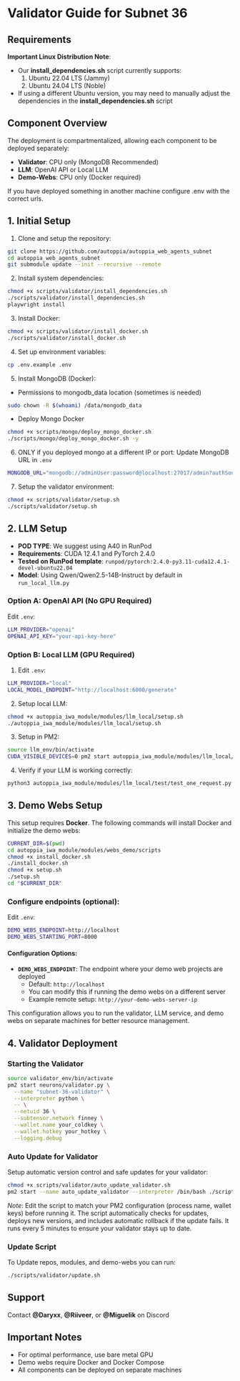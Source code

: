 # Validator Guide for Subnet 36

## Requirements

**Important Linux Distribution Note**:
- Our **install_dependencies.sh** script currently supports:
  1. Ubuntu 22.04 LTS (Jammy)
  2. Ubuntu 24.04 LTS (Noble)
- If using a different Ubuntu version, you may need to manually adjust the dependencies in the **install_dependencies.sh** script

## Component Overview

The deployment is compartmentalized, allowing each component to be deployed separately:
- **Validator**: CPU only (MongoDB Recommended)
- **LLM**: OpenAI API or Local LLM
- **Demo-Webs**: CPU only (Docker required)

If you have deployed something in another machine configure .env with the correct urls.

## 1. Initial Setup

1. Clone and setup the repository:
```bash
git clone https://github.com/autoppia/autoppia_web_agents_subnet
cd autoppia_web_agents_subnet
git submodule update --init --recursive --remote
```

2. Install system dependencies:
```bash
chmod +x scripts/validator/install_dependencies.sh
./scripts/validator/install_dependencies.sh
playwright install
```

3. Install Docker:
```bash
chmod +x scripts/validator/install_docker.sh
./scripts/validator/install_docker.sh
```

4. Set up environment variables:
```bash
cp .env.example .env
```

5. Install MongoDB (Docker):
  - Permissions to mongodb_data location (sometimes is needed)
  ```bash
  sudo chown -R $(whoami) /data/mongodb_data
  ```

  - Deploy Mongo Docker
  ```bash
  chmod +x scripts/mongo/deploy_mongo_docker.sh 
  ./scripts/mongo/deploy_mongo_docker.sh -y
  ```
  
6. ONLY if you deployed mongo at a different IP or port: Update MongoDB URL in `.env` 
```bash
MONGODB_URL="mongodb://adminUser:password@localhost:27017/admin?authSource=admin"
```

7. Setup the validator environment:
```bash
chmod +x scripts/validator/setup.sh
./scripts/validator/setup.sh
```

## 2. LLM Setup

- **POD TYPE**: We suggest using A40 in RunPod
- **Requirements**: CUDA 12.4.1 and PyTorch 2.4.0
- **Tested on RunPod template**: `runpod/pytorch:2.4.0-py3.11-cuda12.4.1-devel-ubuntu22.04`
- **Model**: Using Qwen/Qwen2.5-14B-Instruct by default in `run_local_llm.py`

### Option A: OpenAI API (No GPU Required)

Edit `.env`:
```bash
LLM_PROVIDER="openai"
OPENAI_API_KEY="your-api-key-here"
```

### Option B: Local LLM (GPU Required)

1. Edit `.env`:
```bash
LLM_PROVIDER="local"
LOCAL_MODEL_ENDPOINT="http://localhost:6000/generate"
```

2. Setup local LLM:
```bash
chmod +x autoppia_iwa_module/modules/llm_local/setup.sh
./autoppia_iwa_module/modules/llm_local/setup.sh
```

3. Setup in PM2:
```bash
source llm_env/bin/activate
CUDA_VISIBLE_DEVICES=0 pm2 start autoppia_iwa_module/modules/llm_local/run_local_llm.py --name llm_local -- --port 6000
```

4. Verify if your LLM is working correctly:
```bash
python3 autoppia_iwa_module/modules/llm_local/test/test_one_request.py
```

## 3. Demo Webs Setup

This setup requires **Docker**. The following commands will install Docker and initialize the demo webs:

```bash
CURRENT_DIR=$(pwd)
cd autoppia_iwa_module/modules/webs_demo/scripts
chmod +x install_docker.sh
./install_docker.sh
chmod +x setup.sh
./setup.sh
cd "$CURRENT_DIR"
```

### Configure endpoints (optional):

Edit `.env`:
```bash
DEMO_WEBS_ENDPOINT=http://localhost
DEMO_WEBS_STARTING_PORT=8000
```

#### Configuration Options:

- **`DEMO_WEBS_ENDPOINT`**: The endpoint where your demo web projects are deployed
  - Default: `http://localhost`
  - You can modify this if running the demo webs on a different server
  - Example remote setup: `http://your-demo-webs-server-ip`

This configuration allows you to run the validator, LLM service, and demo webs on separate machines for better resource management.

## 4. Validator Deployment

### Starting the Validator

```bash
source validator_env/bin/activate
pm2 start neurons/validator.py \
  --name "subnet-36-validator" \
  --interpreter python \
  -- \
  --netuid 36 \
  --subtensor.network finney \
  --wallet.name your_coldkey \
  --wallet.hotkey your_hotkey \
  --logging.debug
```

### Auto Update for Validator

Setup automatic version control and safe updates for your validator:

```bash
chmod +x scripts/validator/auto_update_validator.sh
pm2 start --name auto_update_validator --interpreter /bin/bash ./scripts/validator/auto_update_validator.sh -- subnet-36-validator your_actual_coldkey your_actual_hotkey
```

*Note*: Edit the script to match your PM2 configuration (process name, wallet keys) before running it. The script automatically checks for updates, deploys new versions, and includes automatic rollback if the update fails. It runs every 5 minutes to ensure your validator stays up to date.

### Update Script

To Update repos, modules, and demo-webs you can run:

```bash
./scripts/validator/update.sh
```

## Support

Contact **@Daryxx**, **@Riiveer**, or **@Miguelik** on Discord

## Important Notes

- For optimal performance, use bare metal GPU
- Demo webs require Docker and Docker Compose
- All components can be deployed on separate machines